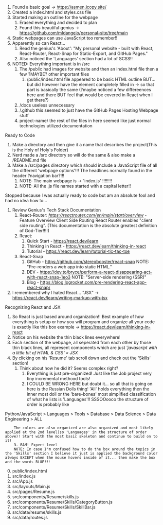 1. Found a basic goal -> https://asmen.icopy.site/
2. Created a index.html and styles.css file
3. Started making an outline for the webpage
   1. Erased everything and decided to plan
   2. Found this beautiful genius -> https://github.com/mldangelo/personal-site/tree/main
4. Static webpages can use JavaScript too remember!!
5. Apparently so can React...
   1. Read the genius's 'About': "My personal website - built with React, React-Router, React-Snap for Static-Export, and GitHub Pages."
   2. Also noticed the 'Languages' section had a lot of SCSS!!
6. NOTED: Everything important is in /src
   1. The /public had images for website and then an index.html file then a few ?MAYBE? other important files
      1. /public/index.html file appeared to be basic HTML outline BUT...  but did however have the <head> element completely filled in -> so that part is basically the same (?maybe noticed a few differeences here and there BUT feel that would be covered in React when I get there?)
   2. /docs useless unnecessary
   3. /.github this seemed to just have the GitHub Pages Hosting Webpage stuff
   4. project-name/ the rest of the files in here seemed like just normal technologies utilized documentation


Ready to Code
1. Make a directory and then give it a name that describes the project(This is the Holy of Holy's Folder)
2. Nerd made a /src directory so will do the same & also make a /README.md file
3. Make a /src/pages directory which should include a JavaScript file of all the different 'webpage options'!!! The headlines normally found in the header ?navigation bar?!!!
   1. NOTE: The main webpage is -> 'Index.js' !!!!!!!!
   2. NOTE: All the .js file names started with a capital letter!!


Stopped because I was actually ready to code but am an absolute fool and had no idea how to...
1. Review Genius's Tech Stack Documentation
   1. React-Router: *https://reactrouter.com/en/main/start/overview*
        -Feature Overview
            Client Side Routing
            React Router enables "client side routing".
    (This documentation is the absolute greatest definition of God-Tier!!!!)
    2. React:
       1. Quick Start - https://react.dev/learn
       2. Thinking in React - https://react.dev/learn/thinking-in-react
       3. Tutorial - https://react.dev/learn/tutorial-tic-tac-toe
    3. React-Snap
       1. GitHub - https://github.com/stereobooster/react-snap
            NOTE: "Pre-renders a web app into static HTML."
       2. DEV - https://dev.to/bryce/perform-a-react-disappearing-act-with-react-snap-1eo3
            NOTE: "Server-side rendering (SSR)"
       3. Blog - https://blog.logrocket.com/pre-rendering-react-app-react-snap/
2. I remembered why I hated React...   "JSX" -> https://react.dev/learn/writing-markup-with-jsx



Recognizing React and JSX
1. So React is just based around organization!! Best example of how everything is setup or how you will program and organize all your code is exactly like this box example -> https://react.dev/learn/thinking-in-react
2. Notice on his website the thin black lines everywhere!
3. Each section of the webpage, all seperated from each other by those thin black lines, all represent components which are just *'javascript with a little bit of HTML & CSS' = JSX*
4. By clicking on his 'Resume' tab scroll down and check out the 'Skills' section!
   1. Think about how he did it? Seems complex right?
        1. Everything is just pre-organized! Just like the Job project very tiny incremental methood tools!
        2. I COULD BE WRONG HERE but doubt it... so all that is going on here is the Russian Dolls thing! 'All' holds everything then the inner most doll or the 'bare-bones' most simplified classification of what he lists is 'Languages'!! SSSOOoooo the structure of order is probably like
   
 Python/JavaScript > Languages > Tools > Database > Data Science > Data Engineering > ALL

        The colors are also organized are also organized and most likely applied at the 2nd level(so 'Languages' in the structure of order above)! Start with the most basic skeleton and continue to build on to it!
        3. BAM! Expert level
        NOTE: In case I'm confused how to do the box around the topics in the 'Skills' section I believe it just is applied the background color always EXCEPT when the mouse hovers inside of it... then make the box and the words BLUE!!!

0. public/index.html
1. src/index.js
2. src/App.js
3. src/layouts/Main.js
4. src/pages/Resume.js
5. src/components/Resume/skills.js
6. src/components/Resume/Skills/CategoryButton.js
7. src/components/Resume/Skills/SkillBar.js
8. src/data/resume/skills.js
9. src/data/routes.js